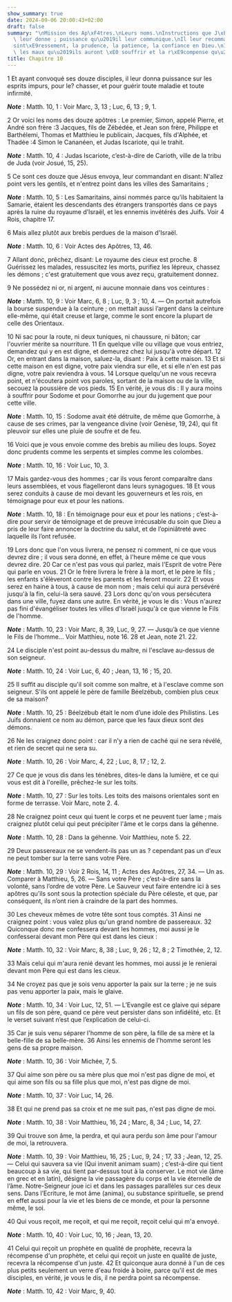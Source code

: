 ```yaml
---
show_summary: true
date: 2024-09-06 20:00:43+02:00
draft: false
summary: "\nMission des Ap\xF4tres.\nLeurs noms.\nInstructions que J\xE9sus-Christ\
  \ leur donne ; puissance qu\u2019il leur communique.\nIl leur recommande le d\xE9\
  sint\xE9ressement, la prudence, la patience, la confiance en Dieu.\nIl leur annonce\
  \ les maux qu\u2019ils auront \xE0 souffrir et la r\xE9compense qu\u2019ils en recevront.\n"
title: Chapitre 10
---
```





1 Et ayant convoqué ses douze disciples, il leur donna puissance sur les esprits impurs, pour le? chasser, et pour guérir toute maladie et toute infirmité.

***Note*** :  Matth. 10, 1 : Voir Marc, 3, 13 ; Luc, 6, 13 ; 9, 1.

2 Or voici les noms des douze apôtres : Le premier, Simon, appelé Pierre, et André son frère :3 Jacques, fils de Zébédée, et Jean son frère, Philippe et Barthélemi, Thomas et Matthieu le publicain, Jacques, fils d'Alphée, et Thadée :4 Simon le Cananéen, et Judas Iscariote, qui le trahit.

***Note*** :  Matth. 10, 4 : Judas Iscariote, c’est-à-dire de Carioth, ville de la tribu de Juda (voir Josué, 15, 25).


5 Ce sont ces douze que Jésus envoya, leur commandant en disant: N'allez point vers les gentils, et n'entrez point dans les villes des Samaritains ;

***Note*** :  Matth. 10, 5 : Les Samaritains, ainsi nommés parce qu’ils habitaient la Samarie, étaient les descendants des étrangers transportés dans ce pays après la ruine du royaume d’Israël, et les ennemis invétérés des Juifs. Voir 4 Rois, chapitre 17.

6 Mais allez plutôt aux brebis perdues de la maison d'Israël.

***Note*** :  Matth. 10, 6 : Voir Actes des Apôtres, 13, 46.

7 Allant donc, prêchez, disant: Le royaume des cieux est proche. 8 Guérissez les malades, ressuscitez les morts, purifiez les lépreux, chassez les démons ; c'est gratuitement que vous avez reçu, gratuitement donnez.


9 Ne possédez ni or, ni argent, ni aucune monnaie dans vos ceintures :

***Note*** :  Matth. 10, 9 : Voir Marc, 6, 8 ; Luc, 9, 3 ; 10, 4. ― On portait autrefois la bourse suspendue à la ceinture ; on mettait aussi l’argent dans la ceinture elle-même, qui était creuse et large, comme le sont encore la plupart de celle des Orientaux.

10 Ni sac pour la route, ni deux tuniques, ni chaussure, ni bâton; car l'ouvrier mérite sa nourriture. 11 En quelque ville ou village que vous entriez, demandez qui y en est digne, et demeurez chez lui jusqu'à votre départ. 12 Or, en entrant dans la maison, saluez-la, disant : Paix à cette maison. 13 Et si cette maison en est digne, votre paix viendra sur elle, et si elle n'en est pas digne, votre paix reviendra à vous. 14 Lorsque quelqu'un ne vous recevra point, et n'écoutera point vos paroles, sortant de la maison ou de la ville, secouez la poussière de vos pieds. 15 En vérité, je vous dis : Il y aura moins à souffrir pour Sodome et pour Gomorrhe au jour du jugement que pour cette ville.

***Note*** :  Matth. 10, 15 : Sodome avait été détruite, de même que Gomorrhe, à cause de ses crimes, par la vengeance divine (voir Genèse, 19, 24), qui fit pleuvoir sur elles une pluie de soufre et de feu.


16 Voici que je vous envoie comme des brebis au milieu des loups. Soyez donc prudents comme les serpents et simples comme les colombes.

***Note*** :  Matth. 10, 16 : Voir Luc, 10, 3.

17 Mais gardez-vous des hommes ; car ils vous feront comparaître dans leurs assemblées, et vous flagelleront dans leurs synagogues. 18 Et vous serez conduits à cause de moi devant les gouverneurs et les rois, en témoignage pour eux et pour les nations.

***Note*** :  Matth. 10, 18 : En témoignage pour eux et pour les nations ; c’est-à-dire pour servir de témoignage et de preuve irrécusable du soin que Dieu a pris de leur faire annoncer la doctrine du salut, et de l’opiniâtreté avec laquelle ils l’ont refusée.

19 Lors donc que l'on vous livrera, ne pensez ni comment, ni ce que vous devrez dire ; il vous sera donné, en effet, à l'heure même ce que vous devrez dire. 20 Car ce n'est pas vous qui parlez, mais l'Esprit de votre Père qui parle en vous. 21 Or le frère livrera le frère à la mort, et le père le fils ; les enfants s'élèveront contre les parents et les feront mourir. 22 Et vous serez en haine à tous, à cause de mon nom ; mais celui qui aura persévéré jusqu'à la fin, celui-là sera sauvé. 23 Lors donc qu'on vous persécutera dans une ville, fuyez dans une autre. En vérité, je vous le dis : Vous n'aurez pas fini d'évangéliser toutes les villes d'Israël jusqu'à ce que vienne le Fils de l'homme.

***Note*** :  Matth. 10, 23 : Voir Marc, 8, 39, Luc, 9, 27. ― Jusqu’à ce que vienne le Fils de l’homme… Voir Matthieu, note 16. 28 et Jean, note 21. 22.


24 Le disciple n'est point au-dessus du maître, ni l'esclave au-dessus de son seigneur.

***Note*** :  Matth. 10, 24 : Voir Luc, 6, 40 ; Jean, 13, 16 ; 15, 20.

25 Il suffit au disciple qu'il soit comme son maître, et à l'esclave comme son seigneur. S'ils ont appelé le père de famille Béelzébub, combien plus ceux de sa maison?

***Note*** :  Matth. 10, 25 : Béelzébub était le nom d’une idole des Philistins. Les Juifs donnaient ce nom au démon, parce que les faux dieux sont des démons.

26 Ne les craignez donc point : car il n'y a rien de caché qui ne sera révélé, et rien de secret qui ne sera su.

***Note*** :  Matth. 10, 26 : Voir Marc, 4, 22 ; Luc, 8, 17 ; 12, 2.

27 Ce que je vous dis dans les ténèbres, dites-le dans la lumière, et ce qui vous est dit à l'oreille, prêchez-le sur les toits.

***Note*** :  Matth. 10, 27 : Sur les toits. Les toits des maisons orientales sont en forme de terrasse. Voir Marc, note 2. 4.

28 Ne craignez point ceux qui tuent le corps et ne peuvent tuer lame ; mais craignez plutôt celui qui peut précipiter l'âme et le corps dans la géhenne.

***Note*** :  Matth. 10, 28 : Dans la géhenne. Voir Matthieu, note 5. 22.

29 Deux passereaux ne se vendent-ils pas un as ? cependant pas un d'eux ne peut tomber sur la terre sans votre Père.

***Note*** :  Matth. 10, 29 : Voir 2 Rois, 14, 11 ; Actes des Apôtres, 27, 34. ― Un as. Comparer à Matthieu, 5, 26. ― Sans votre Père ; c’est-à-dire sans la volonté, sans l’ordre de votre Père. Le Sauveur veut faire entendre ici à ses apôtres qu’ils sont sous la protection spéciale du Père céleste, et que, par conséquent, ils n’ont rien à craindre de la part des hommes.

30 Les cheveux mêmes de votre tête sont tous comptés. 31 Ainsi ne craignez point : vous valez plus qu'un grand nombre de passereaux. 32 Quiconque donc me confessera devant les hommes, moi aussi je le confesserai devant mon Père qui est dans les cieux :

***Note*** :  Matth. 10, 32 : Voir Marc, 8, 38 ; Luc, 9, 26 ; 12, 8 ; 2 Timothée, 2, 12.

33 Mais celui qui m'aura renié devant les hommes, moi aussi je le renierai devant mon Père qui est dans les cieux.


34 Ne croyez pas que je sois venu apporter la paix sur la terre ; je ne suis pas venu apporter la paix, mais le glaive.

***Note*** :  Matth. 10, 34 : Voir Luc, 12, 51. ― L’Evangile est ce glaive qui sépare un fils de son père, quand ce père veut persister dans son infidélité, etc. Et le verset suivant n’est que l’explication de celui-ci.

35 Car je suis venu séparer l'homme de son père, la fille de sa mère et la belle-fille de sa belle-mère. 36 Ainsi les ennemis de l'homme seront les gens de sa propre maison.

***Note*** :  Matth. 10, 36 : Voir Michée, 7, 5.

37 Qui aime son père ou sa mère plus que moi n'est pas digne de moi, et qui aime son fils ou sa fille plus que moi, n'est pas digne de moi.

***Note*** :  Matth. 10, 37 : Voir Luc, 14, 26.

38 Et qui ne prend pas sa croix et ne me suit pas, n'est pas digne de moi.

***Note*** :  Matth. 10, 38 : Voir Matthieu, 16, 24 ; Marc, 8, 34 ; Luc, 14, 27.

39 Qui trouve son âme, la perdra, et qui aura perdu son âme pour l'amour de moi, la retrouvera.

***Note*** :  Matth. 10, 39 : Voir Matthieu, 16, 25 ; Luc, 9, 24 ; 17, 33 ; Jean, 12, 25. ― Celui qui sauvera sa vie (Qui invenit animam suam) ; c’est-à-dire qui tient beaucoup à sa vie, qui tient par-dessus tout à la conserver. Le mot vie (âme en grec et en latin), désigne la vie passagère du corps et la vie éternelle de l’âme. Notre-Seigneur joue ici et dans les passages parallèles sur ces deux sens. Dans l’Ecriture, le mot âme (anima), ou substance spirituelle, se prend en effet aussi pour la vie et les biens de ce monde, et pour la personne même, le soi.


40 Qui vous reçoit, me reçoit, et qui me reçoit, reçoit celui qui m'a envoyé.

***Note*** :  Matth. 10, 40 : Voir Luc, 10, 16 ; Jean, 13, 20.

41 Celui qui reçoit un prophète en qualité de prophète, recevra la récompense d'un prophète, et celui qui reçoit un juste en qualité de juste, recevra la récompense d'un juste. 42 Et quiconque aura donné à l'un de ces plus petits seulement un verre d'eau froide à boire, parce qu'il est de mes disciples, en vérité, je vous le dis, il ne perdra point sa récompense.

***Note*** :  Matth. 10, 42 : Voir Marc, 9, 40.

